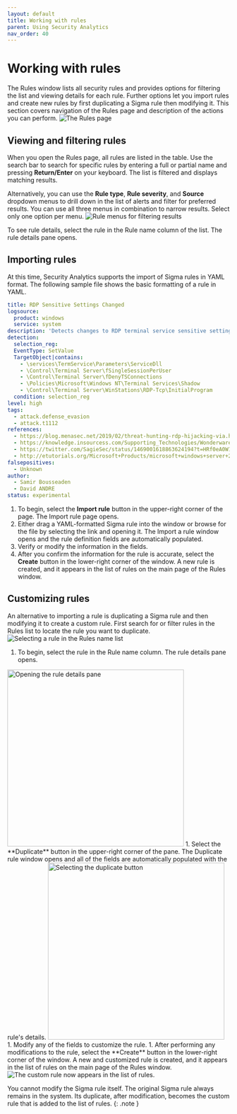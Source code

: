 ```yaml
---
layout: default
title: Working with rules
parent: Using Security Analytics
nav_order: 40
---
```


# Working with rules

The Rules window lists all security rules and provides options for filtering the list and viewing details for each rule. Further options let you import rules and create new rules by first duplicating a Sigma rule then modifying it. This section covers navigation of the Rules page and description of the actions you can perform.
<img src="{{site.url}}{{site.baseurl}}/images/Security/Rules.png" alt="The Rules page">

## Viewing and filtering rules

When you open the Rules page, all rules are listed in the table. Use the search bar to search for specific rules by entering a full or partial name and pressing **Return/Enter** on your keyboard. The list is filtered and displays matching results.

Alternatively, you can use the **Rule type**, **Rule severity**, and **Source** dropdown menus to drill down in the list of alerts and filter for preferred results. You can use all three menus in combination to narrow results. Select only one option per menu.
<img src="{{site.url}}{{site.baseurl}}/images/Security/rule-menu.png" alt="Rule menus for filtering results">

To see rule details, select the rule in the Rule name column of the list. The rule details pane opens.

## Importing rules

At this time, Security Analytics supports the import of Sigma rules in YAML format. The following sample file shows the basic formatting of a rule in YAML.

```yml
title: RDP Sensitive Settings Changed
logsource:
  product: windows
  service: system
description: 'Detects changes to RDP terminal service sensitive settings'
detection:
  selection_reg:
  EventType: SetValue
  TargetObject|contains:
    - \services\TermService\Parameters\ServiceDll
    - \Control\Terminal Server\fSingleSessionPerUser
    - \Control\Terminal Server\fDenyTSConnections
    - \Policies\Microsoft\Windows NT\Terminal Services\Shadow
    - \Control\Terminal Server\WinStations\RDP-Tcp\InitialProgram
  condition: selection_reg
level: high
tags:
  - attack.defense_evasion
  - attack.t1112
references:
  - https://blog.menasec.net/2019/02/threat-hunting-rdp-hijacking-via.html
  - https://knowledge.insourcess.com/Supporting_Technologies/Wonderware/Tech_Notes/TN_WW213_How_to_shadow_an_established_RDP_Session_on_Windows_10_Pro
  - https://twitter.com/SagieSec/status/1469001618863624194?t=HRf0eA0W1YYzkTSHb-Ky1A&s=03
  - http://etutorials.org/Microsoft+Products/microsoft+windows+server+2003+terminal+services/Chapter+6+Registry/Registry+Keys+for+Terminal+Services/
falsepositives:
  - Unknown
author:
  - Samir Bousseaden 
  - David ANDRE
status: experimental
```

1. To begin, select the **Import rule** button in the upper-right corner of the page. The Import rule page opens.
1. Either drag a YAML-formatted Sigma rule into the window or browse for the file by selecting the link and opening it. The Import a rule window opens and the rule definition fields are automatically populated.
1. Verify or modify the information in the fields.
1. After you confirm the information for the rule is accurate, select the **Create** button in the lower-right corner of the window. A new rule is created, and it appears in the list of rules on the main page of the Rules window.

## Customizing rules

An alternative to importing a rule is duplicating a Sigma rule and then modifying it to create a custom rule. First search for or filter rules in the Rules list to locate the rule you want to duplicate.
<img src="{{site.url}}{{site.baseurl}}/images/Security/rules-dup1.png" alt="Selecting a rule in the Rules name list">

1. To begin, select the rule in the Rule name column. The rule details pane opens.
<img src="{{site.url}}{{site.baseurl}}/images/Security/rule-dup2.png" alt="Opening the rule details pane" width="400">
1. Select the **Duplicate** button in the upper-right corner of the pane. The Duplicate rule window opens and all of the fields are automatically populated with the rule's details.
<img src="{{site.url}}{{site.baseurl}}/images/Security/rule-dup3.png" alt="Selecting the duplicate button" width="400">
1. Modify any of the fields to customize the rule.
1. After performing any modifications to the rule, select the **Create** button in the lower-right corner of the window. A  new and customized rule is created, and it appears in the list of rules on the main page of the Rules window.
<img src="{{site.url}}{{site.baseurl}}/images/Security/custom-rule.png" alt="The custom rule now appears in the list of rules.">

You cannot modify the Sigma rule itself. The original Sigma rule always remains in the system. Its duplicate, after modification, becomes the custom rule that is added to the list of rules.
{: .note }

